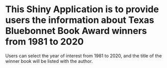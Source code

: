 # This Shiny Application is to provide users the information about Texas Bluebonnet Book Award winners from 1981 to 2020

Users can select the year of interest from 1981 to 2020, and the title of the winner book will be listed with the author. 

